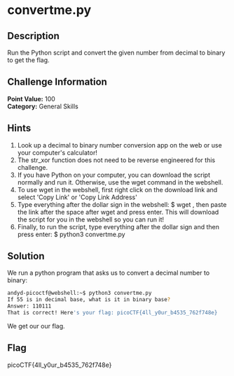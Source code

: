 # convertme.py

## Description
Run the Python script and convert the given number from decimal to binary to get the flag.

## Challenge Information
**Point Value:** 100  
**Category:** General Skills

## Hints
1. Look up a decimal to binary number conversion app on the web or use your computer's calculator!
2. The str_xor function does not need to be reverse engineered for this challenge.
3. If you have Python on your computer, you can download the script normally and run it. Otherwise, use the wget command in the webshell.
4. To use wget in the webshell, first right click on the download link and select 'Copy Link' or 'Copy Link Address'
5. Type everything after the dollar sign in the webshell: $ wget , then paste the link after the space after wget and press enter. This will download the script for you in the webshell so you can run it!
6. Finally, to run the script, type everything after the dollar sign and then press enter: $ python3 convertme.py

## Solution
We run a python program that asks us to convert a decimal number to binary:
```bash
andyd-picoctf@webshell:~$ python3 convertme.py 
If 55 is in decimal base, what is it in binary base?
Answer: 110111
That is correct! Here's your flag: picoCTF{4ll_y0ur_b4535_762f748e}
```
We get our our flag.

## Flag
picoCTF{4ll_y0ur_b4535_762f748e}